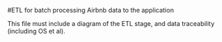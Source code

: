 #ETL for batch processing Airbnb data to the application

This file must include a diagram of the ETL stage, and data traceability (including OS et al).
